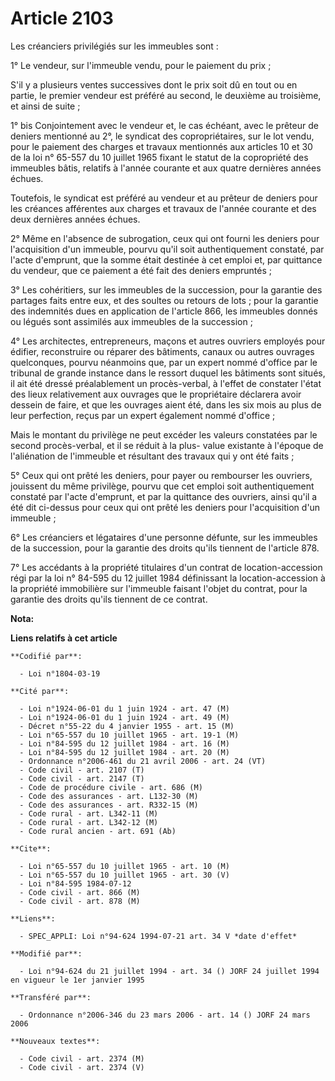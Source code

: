 # Article 2103

Les créanciers privilégiés sur les immeubles sont :

1° Le vendeur, sur l'immeuble vendu, pour le paiement du prix ;

S'il y a plusieurs ventes successives dont le prix soit dû en tout ou en partie, le premier vendeur est préféré au second, le
deuxième au troisième, et ainsi de suite ;

1° bis Conjointement avec le vendeur et, le cas échéant, avec le prêteur de deniers mentionné au 2°, le syndicat des
copropriétaires, sur le lot vendu, pour le paiement des charges et travaux mentionnés aux articles 10 et 30 de la loi n°
65-557 du 10 juillet 1965 fixant le statut de la copropriété des immeubles bâtis, relatifs à l'année courante et aux quatre
dernières années échues.

Toutefois, le syndicat est préféré au vendeur et au prêteur de deniers pour les créances afférentes aux charges et travaux de
l'année courante et des deux dernières années échues.

2° Même en l'absence de subrogation, ceux qui ont fourni les deniers pour l'acquisition d'un immeuble, pourvu qu'il soit
authentiquement constaté, par l'acte d'emprunt, que la somme était destinée à cet emploi et, par quittance du vendeur, que ce
paiement a été fait des deniers empruntés ;

3° Les cohéritiers, sur les immeubles de la succession, pour la garantie des partages faits entre eux, et des soultes ou
retours de lots ; pour la garantie des indemnités dues en application de l'article 866, les immeubles donnés ou légués sont
assimilés aux immeubles de la succession ;

4° Les architectes, entrepreneurs, maçons et autres ouvriers employés pour édifier, reconstruire ou réparer des bâtiments,
canaux ou autres ouvrages quelconques, pourvu néanmoins que, par un expert nommé d'office par le tribunal de grande instance
dans le ressort duquel les bâtiments sont situés, il ait été dressé préalablement un procès-verbal, à l'effet de constater
l'état des lieux relativement aux ouvrages que le propriétaire déclarera avoir dessein de faire, et que les ouvrages aient
été, dans les six mois au plus de leur perfection, reçus par un expert également nommé d'office ;

Mais le montant du privilège ne peut excéder les valeurs constatées par le second procès-verbal, et il se réduit à la plus-
value existante à l'époque de l'aliénation de l'immeuble et résultant des travaux qui y ont été faits ;

5° Ceux qui ont prêté les deniers, pour payer ou rembourser les ouvriers, jouissent du même privilège, pourvu que cet emploi
soit authentiquement constaté par l'acte d'emprunt, et par la quittance des ouvriers, ainsi qu'il a été dit ci-dessus pour
ceux qui ont prêté les deniers pour l'acquisition d'un immeuble ;

6° Les créanciers et légataires d'une personne défunte, sur les immeubles de la succession, pour la garantie des droits
qu'ils tiennent de l'article 878.

7° Les accédants à la propriété titulaires d'un contrat de location-accession régi par la loi n° 84-595 du 12 juillet 1984
définissant la location-accession à la propriété immobilière sur l'immeuble faisant l'objet du contrat, pour la garantie des
droits qu'ils tiennent de ce contrat.

**Nota:**



**Liens relatifs à cet article**

	**Codifié par**:

	  - Loi n°1804-03-19

	**Cité par**:

	  - Loi n°1924-06-01 du 1 juin 1924 - art. 47 (M)
	  - Loi n°1924-06-01 du 1 juin 1924 - art. 49 (M)
	  - Décret n°55-22 du 4 janvier 1955 - art. 15 (M)
	  - Loi n°65-557 du 10 juillet 1965 - art. 19-1 (M)
	  - Loi n°84-595 du 12 juillet 1984 - art. 16 (M)
	  - Loi n°84-595 du 12 juillet 1984 - art. 20 (M)
	  - Ordonnance n°2006-461 du 21 avril 2006 - art. 24 (VT)
	  - Code civil - art. 2107 (T)
	  - Code civil - art. 2147 (T)
	  - Code de procédure civile - art. 686 (M)
	  - Code des assurances - art. L132-30 (M)
	  - Code des assurances - art. R332-15 (M)
	  - Code rural - art. L342-11 (M)
	  - Code rural - art. L342-12 (M)
	  - Code rural ancien - art. 691 (Ab)

	**Cite**:

	  - Loi n°65-557 du 10 juillet 1965 - art. 10 (M)
	  - Loi n°65-557 du 10 juillet 1965 - art. 30 (V)
	  - Loi n°84-595 1984-07-12
	  - Code civil - art. 866 (M)
	  - Code civil - art. 878 (M)

	**Liens**:

	  - SPEC_APPLI: Loi n°94-624 1994-07-21 art. 34 V *date d'effet*

	**Modifié par**:

	  - Loi n°94-624 du 21 juillet 1994 - art. 34 () JORF 24 juillet 1994 en vigueur le 1er janvier 1995

	**Transféré par**:

	  - Ordonnance n°2006-346 du 23 mars 2006 - art. 14 () JORF 24 mars 2006

	**Nouveaux textes**:

	  - Code civil - art. 2374 (M)
	  - Code civil - art. 2374 (V)
